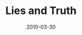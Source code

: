 ---
layout: media
category: media
title: "Lies and Truth"
date: 2010-03-30
description: "Illustration of the messages we hear, and how we can choose to believe truth instead."
tag: 
 - freedom
 - free
yt-embed-url: "//www.youtube.com/embed/a3ozsL9XV6Q"
video: "http://s3.amazonaws.com/crossroads-media/other-media/video/ScrollingText.mp4"
video-poster: "http://s3.amazonaws.com/crossroads-media/images/ScrollingText-still.jpg"
---